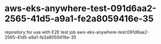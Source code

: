# aws-eks-anywhere-test-091d6aa2-2565-41d5-a9a1-fe2a8059416e-35
repository for use with E2E test job aws-eks-anywhere-test:091d6aa2-2565-41d5-a9a1-fe2a8059416e-35
